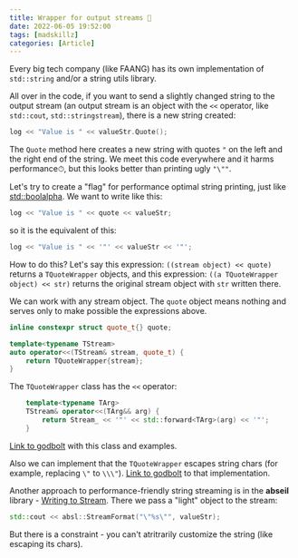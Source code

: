```yaml
---
title: Wrapper for output streams 🌊
date: 2022-06-05 19:52:00
tags: [madskillz]
categories: [Article]
---
```


Every big tech company (like FAANG) has its own implementation of `std::string` and/or
a string utils library.

All over in the code, if you want to send a slightly changed string to the output stream
(an output stream is an object with the `<<` operator, like `std::cout`, `std::stringstream`),
there is a new string created:
```c++
log << "Value is " << valueStr.Quote();
```
The `Quote` method here creates a new string with quotes `"` on the left and the right end of the string.
We meet this code everywhere and it harms performance⏱, but this looks better than printing ugly `"\""`.

Let's try to create a "flag" for performance optimal string printing, just like [std::boolalpha](https://en.cppreference.com/w/cpp/io/manip/boolalpha).
We want to write like this:
```c++
log << "Value is " << quote << valueStr;
```
so it is the equivalent of this:
```c++
log << "Value is " << '"' << valueStr << '"';
```

How to do this? Let's say this expression: `((stream object) << quote)` returns a `TQuoteWrapper` objects, and this expression:
`((a TQuoteWrapper object) << str)` returns the original stream object with `str` written there.

We can work with any stream object. The `quote` object means nothing and serves only to make possible the expressions above.
```c++
inline constexpr struct quote_t{} quote;

template<typename TStream>
auto operator<<(TStream& stream, quote_t) {
    return TQuoteWrapper{stream};
}
```

The `TQuoteWrapper` class has the `<<` operator:
```c++
    template<typename TArg>
    TStream& operator<<(TArg&& arg) {
        return Stream_ << '"' << std::forward<TArg>(arg) << '"';
    }
```

[Link to godbolt](https://godbolt.org/z/6vvdq7K9r) with this class and examples.

Also we can implement that the `TQuoteWrapper` escapes string chars (for example, replacing `\"` to `\\\"`).
[Link to godbolt](https://godbolt.org/z/7GsrdraMh) to that implementation.

Another approach to performance-friendly string streaming is in the **abseil** library - [Writing to Stream](https://abseil.io/docs/cpp/guides/format#writing-to-a-stream).
There we pass a "light" object to the stream:
```c++
std::cout << absl::StreamFormat("\"%s\"", valueStr);
```
But there is a constraint - you can't atritrarily customize the string (like escaping its chars).
